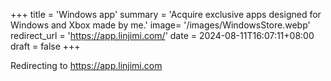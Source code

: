 +++
title = 'Windows app'
summary = 'Acquire exclusive apps designed for Windows and Xbox made by me.'
image= '/images/WindowsStore.webp'
redirect_url = 'https://app.linjimi.com/'
date = 2024-08-11T16:07:11+08:00
draft = false
+++

Redirecting to https://app.linjimi.com